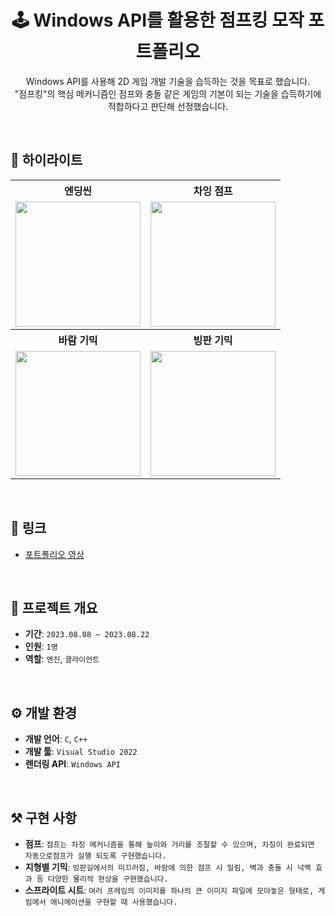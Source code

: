 <h1 align="center">🕹️ Windows API를 활용한 점프킹 모작 포트폴리오</h1>
<p align="center">
   Windows API를 사용해 2D 게임 개발 기술을 습득하는 것을 목표로 했습니다. <br>
   "점프킹"의 핵심 메커니즘인 점프와 충돌 같은 게임의 기본이 되는 기술을 습득하기에 적합하다고 판단해 선정했습니다.
</p>

<br>

## 🌟 하이라이트

<table>
  <tr>
    <th style="text-align:center">엔딩씬</th>
    <th style="text-align:center">차잉 점프</th>
  </tr>
  <tr>
    <td style="text-align:center">
      <img src="https://github.com/user-attachments/assets/cf56f5fe-b9a6-45d7-b229-bf0417c279c4" width="200">
    </td>
    <td style="text-align:center">
      <img src="https://github.com/user-attachments/assets/173c492f-3b7e-4896-86f9-68eaad4607ef" width="200">
    </td>
  </tr>
  <tr>
    <th style="text-align:center">바람 기믹</th>
    <th style="text-align:center">빙판 기믹</th>
  </tr>
  <tr>
    <td style="text-align:center">
      <img src="https://github.com/user-attachments/assets/0a4256ae-4ee8-4361-a7f7-8bfa00f85acf" width="200">
    </td>
    <td style="text-align:center">
      <img src="https://github.com/user-attachments/assets/cc9c850d-ea8a-4c08-a9bc-b418f8ab20cf" width="200">
    </td>
  </tr>
</table>

<br>

## 🔗 링크
- [포트폴리오 영상](https://youtu.be/eDX4UGlbLdY)

<br>

## 📜 프로젝트 개요
- **기간**: `2023.08.08 ~ 2023.08.22`
- **인원**: `1명`
- **역할**: `엔진`, `클라이언트`

<br>

## ⚙️ 개발 환경
- **개발 언어**: `C`, `C++`
- **개발 툴**: `Visual Studio 2022` 
- **렌더링 API**: `Windows API`

<br>

## ⚒️ 구현 사항
- **점프**: `점프는 차징 메커니즘을 통해 높이와 거리를 조절할 수 있으며, 차징이 완료되면 자동으로점프가 실행 되도록 구현했습니다.`
- **지형별 기믹**: `빙판길에서의 미끄러짐, 바람에 의한 점프 시 밀림, 벽과 충돌 시 넉백 효과 등 다양한 물리적 현상을 구현했습니다.`
- **스프라이트 시트**: `여러 프레임의 이미지를 하나의 큰 이미지 파일에 모아놓은 형태로, 게임에서 애니메이션을 구현할 때 사용했습니다.`

